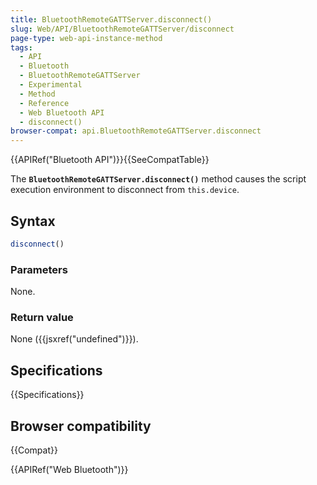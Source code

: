 ```yaml
---
title: BluetoothRemoteGATTServer.disconnect()
slug: Web/API/BluetoothRemoteGATTServer/disconnect
page-type: web-api-instance-method
tags:
  - API
  - Bluetooth
  - BluetoothRemoteGATTServer
  - Experimental
  - Method
  - Reference
  - Web Bluetooth API
  - disconnect()
browser-compat: api.BluetoothRemoteGATTServer.disconnect
---
```

{{APIRef("Bluetooth API")}}{{SeeCompatTable}}

The **`BluetoothRemoteGATTServer.disconnect()`** method causes
the script execution environment to disconnect from `this.device`.

## Syntax

```js
disconnect()
```

### Parameters

None.

### Return value

None ({{jsxref("undefined")}}).

## Specifications

{{Specifications}}

## Browser compatibility

{{Compat}}

{{APIRef("Web Bluetooth")}}
